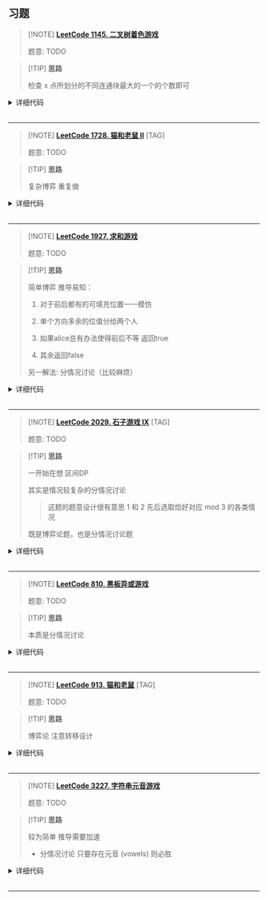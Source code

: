 ## 习题


> [!NOTE] **[LeetCode 1145. 二叉树着色游戏](https://leetcode.cn/problems/binary-tree-coloring-game/)**
> 
> 题意: TODO

> [!TIP] **思路**
> 
> 检查 x 点所划分的不同连通块最大的一个的个数即可

<details>
<summary>详细代码</summary>
<!-- tabs:start -->

##### **C++**

```cpp
/**
 * Definition for a binary tree node.
 * struct TreeNode {
 *     int val;
 *     TreeNode *left;
 *     TreeNode *right;
 *     TreeNode(int x) : val(x), left(NULL), right(NULL) {}
 * };
 */
class Solution {
public:
    int s1, s2, x;
    
    int count(TreeNode * root) {
        if (!root)
            return 0;
        
        int l = count(root->left), r = count(root->right);
        
        if (root->val == x)
            s1 = l, s2 = r;
        
        return l + r + 1;
    }
    
    void dfs(TreeNode * root) {
        if (!root)
            return;
        
        if (root->val == x) {
            count(root);
        } else {
            dfs(root->left);
            dfs(root->right);
        }
    }
    
    bool btreeGameWinningMove(TreeNode* root, int n, int x) {
        this->x = x;
        s1 = s2 = 0;
        dfs(root);
        
        int v = max(max(s1, s2), n - 1 - s1 - s2);
        return v > n / 2;
    }
};
```

##### **Python**

```python

```

<!-- tabs:end -->
</details>

<br>

* * *

> [!NOTE] **[LeetCode 1728. 猫和老鼠 II](https://leetcode.cn/problems/cat-and-mouse-ii/)** [TAG]
> 
> 题意: TODO

> [!TIP] **思路**
> 
> 复杂博弈 重复做

<details>
<summary>详细代码</summary>
<!-- tabs:start -->

##### **C++**

```cpp
// 可能会有循环 走 x 步之后 [cx, cy]  [mx, my] 又回到原来的位置
// 故加一维 k 记录步数   至于出现 1000 步的情况推测在之前某个位置就循环
// 某个位置设置为 200
int f[8][8][8][8][200];

class Solution {
public:
    int n, m, cj, mj;
    vector<string> g;
    int dx[4] = {-1, 0, 0, 1}, dy[4] = {0, 1, -1, 0};
    
    int dp(int cx, int cy, int mx, int my, int k) {
        if (k >= 200) return 0;
        auto & v = f[cx][cy][mx][my][k];
        if (v != -1) return v;
        
        if (k & 1) {    // 猫
            for (int i = 0; i < 4; ++ i )
                for (int j = 0; j <= cj; ++ j ) {
                    int x = cx + dx[i] * j, y = cy + dy[i] * j;
                    if (x < 0 || x >= n || y < 0 || y >= m || g[x][y] == '#') break;
                    if (x == mx && y == my) return v = 0;
                    if (g[x][y] == 'F') return v = 0;
                    if (!dp(x, y, mx, my, k + 1)) return v = 0;
                }
            return v = 1;
        } else {        // 老鼠
            for (int i = 0; i < 4; ++ i )
                for (int j = 0; j <= mj; ++ j ) {
                    int x = mx + dx[i] * j, y = my + dy[i] * j;
                    if (x < 0 || x >= n || y < 0 || y >= m || g[x][y] == '#') break;
                    if (x == cx && y == cy) continue;
                    if (g[x][y] == 'F') return v = 1;
                    if (dp(cx, cy, x, y, k + 1)) return v = 1;
                }
            return v = 0;
        }
    }
    
    bool canMouseWin(vector<string>& grid, int catJump, int mouseJump) {
        g = grid;
        n = g.size(), m = g[0].size(), cj = catJump, mj = mouseJump;
        int cx, cy, mx, my;
        for (int i = 0; i < n; ++ i )
            for (int j = 0; j < m; ++ j )
                if (g[i][j] == 'C') cx = i, cy = j;
                else if (g[i][j] == 'M') mx = i, my = j;
        memset(f, -1, sizeof f);
        return dp(cx, cy, mx, my, 0);
    }
};
```

##### **Python**

```python

```

<!-- tabs:end -->
</details>

<br>

* * *

> [!NOTE] **[LeetCode 1927. 求和游戏](https://leetcode.cn/problems/sum-game/)**
> 
> 题意: TODO

> [!TIP] **思路**
> 
> 简单博弈 推导易知：
> 
> 1. 对于前后都有的可填充位置一一模仿
> 
> 2. 单个方向多余的位值分给两个人
> 
> 3. 如果alice总有办法使得前后不等 返回true
> 
> 4. 其余返回false
> 
> 另一解法: 分情况讨论（比较麻烦）

<details>
<summary>详细代码</summary>
<!-- tabs:start -->

##### **C++ 博弈**

```cpp
class Solution {
public:
    bool sumGame(string num) {
        int n = num.size();
        int c1 = 0, c2 = 0;
        int s1 = 0, s2 = 0;
        for (int i = 0; i < n / 2; ++ i )
            if (num[i] != '?')
                s1 += num[i] - '0';
            else
                c1 ++ ;
        for (int i = n / 2; i < n; ++ i )
            if (num[i] != '?')
                s2 += num[i] - '0';
            else
                c2 ++ ;
        int sd = abs(s1 - s2), cd = abs(c1 - c2);
        int t1 = (cd + 1) / 2, t2 = cd / 2;
        if (t1 * 9 > sd || t2 * 9 < sd)
            return true;
        return false;
    }
};
```

##### **C++ 分情况讨论**

```cpp
class Solution {
public:
    bool sumGame(string num) {
        int sum = 0, cnt = 0, n = num.size();
        for (int i = 0; i < n / 2; i ++ ) {
            if (num[i] == '?') cnt ++ ;
            else sum += num[i] - '0';
        }
        for (int i = n / 2; i < n; i ++ ) {
            if (num[i] == '?') cnt -- ;
            else sum -= num[i] - '0';
        }

        if (!sum) return cnt;
        if (sum < 0) sum *= -1, cnt *= -1;
        if (cnt >= 0) return true;
        cnt *= -1;
        if (cnt % 2) return true;
        if (cnt / 2 * 9 == sum) return false;
        return true;
    }
};
```

##### **Python**

```python

```

<!-- tabs:end -->
</details>

<br>

* * *

> [!NOTE] **[LeetCode 2029. 石子游戏 IX](https://leetcode.cn/problems/stone-game-ix/)** [TAG]
> 
> 题意: TODO

> [!TIP] **思路**
> 
> 一开始在想 区间DP
> 
> 其实是情况较复杂的分情况讨论
> 
> > 这题的题意设计很有意思 1 和 2 先后选取恰好对应 mod 3 的各类情况
> 
> 既是博弈论题，也是分情况讨论题

<details>
<summary>详细代码</summary>
<!-- tabs:start -->

##### **C++**

```cpp
class Solution {
public:
    bool stoneGameIX(vector<int>& stones) {
        int s[3] = {0, 0, 0};
        for (int i : stones)
            s[i % 3] ++ ;
        
        // s[0] 仅用作换手
        
        // 当 s[0] 为偶数，显然消除换手，只考虑 s[1] s[2] 即可
        // 如果 s[1] s[2] 任一为 0，则 alice 必败
        // ==> 分情况讨论
        //      s[1] = 0: alice 只能取 2 后面 bob 跟着取 2
        //                      后面 [取光] 或 [alice 三的倍数] 必败
        //      s[2] = 0: alice 只能取 1 后面 bob 跟着取 1
        //                      同理
        // 否则必胜
        if (s[0] % 2 == 0)
            return s[1] != 0 && s[2] != 0;
        
        // s[0] % 2 == 1 必然有一次换手
        // ==> 分情况讨论
        //      s[1] = s[2]: 则相当于 bob 先手选 s[1] s[2]
        //                   alice 为了跟上 bob 必须跟着取 最终取到最后石子(三的倍数) 必败
        //      abs(s[1] - s[2]) <= 2:  不管 alice 先取哪个 bob 都可以换手
        //                              最终石子取完 必败
        //      abs(s[1] - s[2]) > 2:   alice 取较多的 最终 bob 会到达三的倍数的情况 必胜
        return abs(s[1] - s[2]) > 2;
    }
};
```

##### **Python**

```python

```

<!-- tabs:end -->
</details>

<br>

* * *

> [!NOTE] **[LeetCode 810. 黑板异或游戏](https://leetcode.cn/problems/chalkboard-xor-game/)**
> 
> 题意: TODO

> [!TIP] **思路**
> 
> 本质是分情况讨论

<details>
<summary>详细代码</summary>
<!-- tabs:start -->

##### **C++**

```cpp
class Solution {
public:
    bool xorGame(vector<int>& nums) {
        // 如果长度为偶数，不管当前状况如何一定可以赢
        // - 0 直接赢
        // - 非0 则一定可以拿一个数得到新的非0 随后进入循环操作
        if (nums.size() % 2 == 0)
            return true;
        
        // 如果长度为奇数，只能当前局面 0
        int x = 0;
        for (auto y : nums)
            x ^= y;
        return x == 0;
    }
};
```

##### **Python**

```python

```

<!-- tabs:end -->
</details>

<br>

* * *

> [!NOTE] **[LeetCode 913. 猫和老鼠](https://leetcode.cn/problems/cat-and-mouse/)** [TAG]
> 
> 题意: TODO

> [!TIP] **思路**
> 
> 博弈论 注意转移设计

<details>
<summary>详细代码</summary>
<!-- tabs:start -->

##### **C++**

```cpp
class Solution {
public:
    // O(n^3) DP
    using TIII = tuple<int, int, int>;
    const static int N = 51;

    // 老鼠在 i 猫在 j；0 则下一步老鼠动 1 则下一步猫动
    int f[N][N][2], deg[N][N][2];

    int catMouseGame(vector<vector<int>>& graph) {
        int n = graph.size();

        memset(f, 0, sizeof f);
        for (int i = 0; i < n; ++ i )
            for (int j = 1; j < n; ++ j ) {
                // TODO
                deg[i][j][0] = graph[i].size();
                deg[i][j][1] = graph[j].size();
        }
        for (int i = 0; i < n; ++ i )
            for (auto x : graph[0])
                deg[i][x][1] -- ;
        
        // 将已经确定的状态加入队列，按照拓扑顺序进行动态规划的转移。
        // 队列里只存储可以完全确定老鼠获胜或者猫获胜的状态，不考虑平局的未知状态。
        queue<TIII> q;
        // 初始化老鼠必胜
        for (int j = 1; j < n; ++ j ) {
            f[0][j][0] = f[0][j][1] = 1;
            q.push({0, j, 0}), q.push({0, j, 1});
        }
        // 初始化猫必胜
        for (int i = 1; i < n; ++ i ) {
            f[i][i][0] = f[i][i][1] = 2;
            q.push({i, i, 1}), q.push({i, i, 0});
        }

        while (!q.empty()) {
            auto [i, j, k] = q.front(); q.pop();
            if (i == 1 && j == 2 && k == 0)
                break;
            
            if (k == 0) {
                // ATTENTION 实现
                // 如果当前状态是老鼠移动，且是猫获胜，则上一步猫移动时，则必定会走到这个猫必胜的状态
                // 所以所有相连的上一步的猫状态为猫必胜，且进队。
                for (auto x : graph[j]) {
                    if (x == 0)
                        continue;
                    if (f[i][x][1] != 0)
                        continue;
                    
                    if (f[i][j][k] == 2) {
                        f[i][x][1] = 2;
                        q.push({i, x, 1});
                    } else {
                        deg[i][x][1] -- ;
                        if (deg[i][x][1] == 0) {
                            f[i][x][1] = 1;
                            q.push({i, x, 1});
                        }
                    }
                }
            } else {
                for (auto x : graph[i]) {
                    if (f[x][j][0] != 0)
                        continue;
                    
                    if (f[i][j][k] == 1) {
                        f[x][j][0] = 1;
                        q.push({x, j, 0});
                    } else {
                        deg[x][j][0] -- ;
                        if (deg[x][j][0] == 0) {
                            f[x][j][0] = 2;
                            q.push({x, j, 0});
                        }
                    }
                }
            }
        }
        return f[1][2][0];
    }
};
```

##### **C++ 记忆化搜索 TLE**

```cpp
class Solution {
public:
    const static int N = 210;

    int f[N * 2][N][N], n;
    vector<vector<int>> g;

    int dp(int k, int i, int j) {
        int & v = f[k][i][j];
        if (v != -1)
            return v;
        // k > n * 2 认为平局，实际上这样会 WA 66/92
        // if (k > n * 2)
        if (k > n * 2 * 4)  // 用 k > n * 8 则超时 92/92
            return v = 0;
        if (!i)
            return v = 1;
        if (i == j)
            return v = 2;
        
        if (k % 2 == 0) {
            // 老鼠走
            int draws = 0;
            for (auto x : g[i]) {
                int t = dp(k + 1, x, j);
                if (t == 1)
                    return v = 1;
                if (!t)
                    draws ++ ;
            }
            if (draws)  // 如果不能赢 能平则平
                return v = 0;
            return v = 2;
        } else {
            int draws = 0;
            for (auto x : g[j]) {
                if (!x)
                    continue;
                int t = dp(k + 1, i, x);
                if (t == 2)
                    return v = 2;
                if (!t)
                    draws ++ ;
            }
            if (draws)
                return v = 0;
            return v = 1;
        }
    }

    int catMouseGame(vector<vector<int>>& graph) {
        this->g = graph;
        this->n = g.size();
        memset(f, -1, sizeof f);
        return dp(0, 1, 2);
    }
};
```

##### **Python**

```python

```

<!-- tabs:end -->
</details>

<br>

* * *

> [!NOTE] **[LeetCode 3227. 字符串元音游戏](https://leetcode.cn/problems/vowels-game-in-a-string/)**
> 
> 题意: TODO

> [!TIP] **思路**
> 
> 较为简单 推导需要加速
> 
> - 分情况讨论 只要存在元音 (vowels) 则必胜

<details>
<summary>详细代码</summary>
<!-- tabs:start -->

##### **C++**

```cpp
class Solution {
public:
    unordered_set<char> S = {'a', 'e', 'i', 'o', 'u'};
    
    bool doesAliceWin(string s) {
        int cnt = 0;
        for (auto c : s)
            if (S.count(c))
                cnt ++ ;
        return cnt;
    }
};
```

##### **Python**

```python

```

<!-- tabs:end -->
</details>

<br>

* * *
